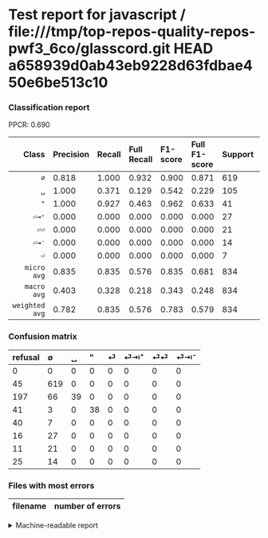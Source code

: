# Test report for javascript / file:///tmp/top-repos-quality-repos-pwf3_6co/glasscord.git HEAD a658939d0ab43eb9228d63fdbae450e6be513c10

### Classification report

PPCR: 0.690

| Class | Precision | Recall | Full Recall | F1-score | Full F1-score | Support | Full Support | PPCR |
|------:|:----------|:-------|:------------|:---------|:---------|:--------|:-------------|:-----|
| `∅` | 0.818| 1.000| 0.932| 0.900| 0.871| 619| 664| 0.932 |
| `␣` | 1.000| 0.371| 0.129| 0.542| 0.229| 105| 302| 0.348 |
| `"` | 1.000| 0.927| 0.463| 0.962| 0.633| 41| 82| 0.500 |
| `⏎⇥⁺` | 0.000| 0.000| 0.000| 0.000| 0.000| 27| 43| 0.628 |
| `⏎⏎` | 0.000| 0.000| 0.000| 0.000| 0.000| 21| 32| 0.656 |
| `⏎⇥⁻` | 0.000| 0.000| 0.000| 0.000| 0.000| 14| 39| 0.359 |
| `⏎` | 0.000| 0.000| 0.000| 0.000| 0.000| 7| 47| 0.149 |
| `micro avg` | 0.835| 0.835| 0.576| 0.835| 0.681| 834| 1209| 0.690 |
| `macro avg` | 0.403| 0.328| 0.218| 0.343| 0.248| 834| 1209| 0.690 |
| `weighted avg` | 0.782| 0.835| 0.576| 0.783| 0.579| 834| 1209| 0.690 |

### Confusion matrix

|refusal|  ∅| ␣| "| ⏎| ⏎⇥⁺| ⏎⏎| ⏎⇥⁻| 
|:---|:---|:---|:---|:---|:---|:---|:---|
|0 |0 |0 |0 |0 |0 |0 |0 |
|45 |619 |0 |0 |0 |0 |0 |0 |
|197 |66 |39 |0 |0 |0 |0 |0 |
|41 |3 |0 |38 |0 |0 |0 |0 |
|40 |7 |0 |0 |0 |0 |0 |0 |
|16 |27 |0 |0 |0 |0 |0 |0 |
|11 |21 |0 |0 |0 |0 |0 |0 |
|25 |14 |0 |0 |0 |0 |0 |0 |

### Files with most errors

| filename | number of errors|
|:----:|:-----|

<details>
    <summary>Machine-readable report</summary>
```json
{
  "cl_report": {"\"": {"f1-score": 0.9620253164556963, "precision": 1.0, "recall": 0.926829268292683, "support": 41}, "macro avg": {"f1-score": 0.34334304077827776, "precision": 0.40252877901490847, "recall": 0.32832254853160775, "support": 834}, "micro avg": {"f1-score": 0.8345323741007193, "precision": 0.8345323741007195, "recall": 0.8345323741007195, "support": 834}, "weighted avg": {"f1-score": 0.7832591080506215, "precision": 0.7819630689107895, "recall": 0.8345323741007195, "support": 834}, "\u2205": {"f1-score": 0.8997093023255813, "precision": 0.8177014531043593, "recall": 1.0, "support": 619}, "\u23ce": {"f1-score": 0.0, "precision": 0.0, "recall": 0.0, "support": 7}, "\u23ce\u21e5\u207a": {"f1-score": 0.0, "precision": 0.0, "recall": 0.0, "support": 27}, "\u23ce\u21e5\u207b": {"f1-score": 0.0, "precision": 0.0, "recall": 0.0, "support": 14}, "\u23ce\u23ce": {"f1-score": 0.0, "precision": 0.0, "recall": 0.0, "support": 21}, "\u2423": {"f1-score": 0.5416666666666666, "precision": 1.0, "recall": 0.37142857142857144, "support": 105}},
  "cl_report_full": {"\"": {"f1-score": 0.6333333333333334, "precision": 1.0, "recall": 0.4634146341463415, "support": 82}, "macro avg": {"f1-score": 0.24761282696630366, "precision": 0.40252877901490847, "recall": 0.21782608895095348, "support": 1209}, "micro avg": {"f1-score": 0.6813509544787077, "precision": 0.8345323741007195, "recall": 0.575682382133995, "support": 1209}, "weighted avg": {"f1-score": 0.5785780816193513, "precision": 0.7667111371888292, "recall": 0.575682382133995, "support": 1209}, "\u2205": {"f1-score": 0.8712174524982408, "precision": 0.8177014531043593, "recall": 0.9322289156626506, "support": 664}, "\u23ce": {"f1-score": 0.0, "precision": 0.0, "recall": 0.0, "support": 47}, "\u23ce\u21e5\u207a": {"f1-score": 0.0, "precision": 0.0, "recall": 0.0, "support": 43}, "\u23ce\u21e5\u207b": {"f1-score": 0.0, "precision": 0.0, "recall": 0.0, "support": 39}, "\u23ce\u23ce": {"f1-score": 0.0, "precision": 0.0, "recall": 0.0, "support": 32}, "\u2423": {"f1-score": 0.22873900293255134, "precision": 1.0, "recall": 0.1291390728476821, "support": 302}},
  "ppcr": 0.6898263027295285
}
```
</details>
